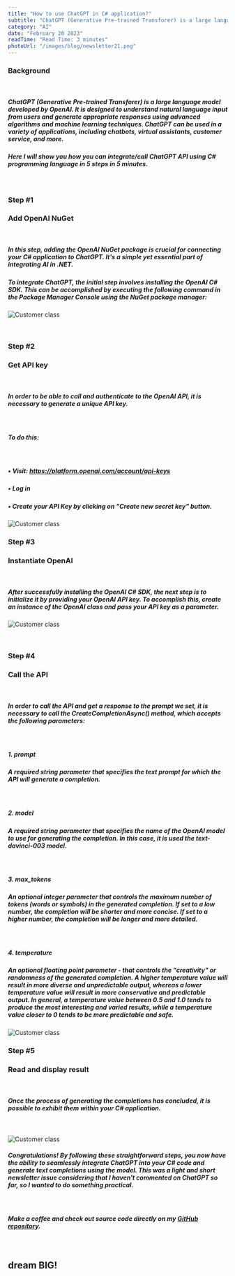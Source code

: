 ```yaml
---
title: "How to use ChatGPT in C# application?"
subtitle: "ChatGPT (Generative Pre-trained Transforer) is a large language model developed by OpenAI. It is designed to understand natural language ..."
category: "AI"
date: "February 20 2023"
readTime: "Read Time: 3 minutes"
photoUrl: "/images/blog/newsletter21.png"
--- 
```


### Background
&nbsp;
##### ChatGPT (Generative Pre-trained Transforer) is a large language model developed by OpenAI. It is designed to understand natural language input from users and generate appropriate responses using advanced algorithms and machine learning techniques. ChatGPT can be used in a variety of applications, including chatbots, virtual assistants, customer service, and more.
##### Here I will show you how you can integrate/call ChatGPT API using C# programming language in 5 steps in 5 minutes.

&nbsp;
&nbsp;

### Step #1
### Add OpenAI NuGet
&nbsp;

##### In this step, adding the OpenAI NuGet package is crucial for connecting your C# application to ChatGPT. It's a simple yet essential part of integrating AI in .NET.

##### To integrate ChatGPT, the initial step involves installing the OpenAI C# SDK. This can be accomplished by executing the following command in the Package Manager Console using the NuGet package manager:

![Customer class](/images/blog/posts/how-to-use-chatgpt-in-csharp-application/install-package-openai.png)

&nbsp;

### Step #2
### Get API key
&nbsp;

##### In order to be able to call and authenticate to the OpenAI API, it is necessary to generate a unique API key.
&nbsp;
##### To do this:
&nbsp;
##### • Visit: https://platform.openai.com/account/api-keys
##### • Log in
##### • Create your API Key by clicking on "Create new secret key" button.

![Customer class](/images/blog/posts/how-to-use-chatgpt-in-csharp-application/chatgpt-api-secret-key.png)
&nbsp;
&nbsp;

### Step #3
### Instantiate OpenAI
&nbsp;
##### After successfully installing the OpenAI C# SDK, the next step is to initialize it by providing your OpenAI API key. To accomplish this, create an instance of the OpenAI class and pass your API key as a parameter.

![Customer class](/images/blog/posts/how-to-use-chatgpt-in-csharp-application/openai-csharp-sdk.png)

&nbsp;
### Step #4
### Call the API
&nbsp;
##### In order to call the API and get a response to the prompt we set, it is necessary to call the CreateCompletionAsync() method, which accepts the following parameters:

&nbsp;
##### <b>1. prompt</b>
##### A required string parameter that specifies the text prompt for which the API will generate a completion.
&nbsp;
##### <b>2. model</b>
##### A <b>required string parameter</b> that specifies the name of the OpenAI model to use for generating the completion. In this case, it is used the <b>text-davinci-003 model</b>.
&nbsp;
##### <b>3. max_tokens</b>
##### An <b>optional integer parameter</b> that controls the maximum number of tokens (words or symbols) in the generated completion. If set to a low number, the completion will be shorter and more concise. If set to a higher number, the completion will be longer and more detailed.
&nbsp;
##### <b>4. temperature</b>
##### An <b> optional floating point parameter</b> - that controls the "creativity" or randomness of the generated completion. A higher temperature value will result in more diverse and unpredictable output, whereas a lower temperature value will result in more conservative and predictable output. In general, a temperature value between 0.5 and 1.0 tends to produce the most interesting and varied results, while a temperature value closer to 0 tends to be more predictable and safe.

![Customer class](/images/blog/posts/how-to-use-chatgpt-in-csharp-application/create-completitions-openai.png)
&nbsp;
### Step #5
### Read and display result
&nbsp;
##### Once the process of generating the completions has concluded, it is possible to exhibit them within your C# application.
&nbsp;

![Customer class](/images/blog/posts/how-to-use-chatgpt-in-csharp-application/getting-answer-openai.png)
&nbsp;
##### Congratulations! By following these straightforward steps, you now have the ability to seamlessly integrate ChatGPT into your C# code and generate text completions using the model. This was a light and short newsletter issue considering that I haven't commented on ChatGPT so far, so I wanted to do something practical.
&nbsp;
##### Make a coffee and check out source code directly on my <b> [GitHub repository](https://github.com/StefanTheCode/Newsletter)</b>.
&nbsp;

## <b > dream BIG! </b>